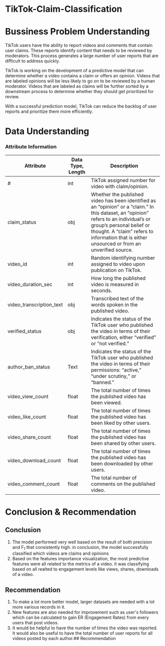 # TikTok-Claim-Classification

# Bussiness Problem Understanding
TikTok users have the ability to report videos and comments that contain user claims. These reports identify content that needs to be reviewed by moderators. This process generates a large number of user reports that are difficult to address quickly. 


TikTok is working on the development of a predictive model that can determine whether a video contains a claim or offers an opinion. Videos that are labeled opinions will be less likely to go on to be reviewed by a human moderator. Videos that are labeled as claims will be further sorted by a downstream process to determine whether they should get prioritized for review. 

With a successful prediction model, TikTok can reduce the backlog of user reports and prioritize them more efficiently.

# Data Understanding
### Attribute Information

| Attribute | Data Type, Length | Description |
| --- | --- | --- |
| # | int | TikTok assigned number for video with claim/opinion. |
| claim_status | obj | Whether the published video has been identified as an “opinion” or a “claim.” In this dataset, an “opinion” refers to an individual’s or group’s personal belief or thought. A “claim” refers to information that is either unsourced or from an unverified source. |
| video_id | int | Random identifying number assigned to video upon publication on TikTok. |
| video_duration_sec | int | How long the published video is measured in seconds. |
| video_transcription_text | obj | Transcribed text of the words spoken in the published video. |
| verified_status | obj | Indicates the status of the TikTok user who published the video in terms of their verification, either “verified” or “not verified.”  |
| author_ban_status | Text | Indicates the status of the TikTok user who published the video in terms of their permissions: “active,” “under scrutiny,” or “banned.”   |
| video_view_count | float | The total number of times the published video has been viewed.  |
| video_like_count | float | The total number of times the published video has been liked by other users.  |
| video_share_count | float | The total number of times the published video has been shared by other users.  |
| video_download_count | float | The total number of times the published video has been downloaded by other users.  |
| video_comment_count | float | The total number of comments on the published video. |

# Conclusion & Recommendation
## Conclusion

1. The model performed very well based on the result of both precision and F<sub>1</sub> that consistently high. in conclusion, the model successfully classified which videos are claims and opinions
2. Based on the features importance visualization, the most predictive features were all related to the metrics of a video. it was classifying based on all realted to engagement levels like views, shares, downloads of a video.

## Recommendation

1. To make a lot more better model, larger datasets are needed with a lot more various records in it.
2. New features are also needed for improvement such as user's followers which can be calculated to gain ER (Engagement Rates) from every users that post videos.
3. It would be helpful to have the number of times the video was reported. It would also be useful to have the total number of user reports for all videos posted by each author.## Recommendation
